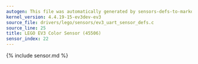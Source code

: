 ```yaml
---
autogen: This file was automatically generated by sensors-defs-to-markdown.py
kernel_version: 4.4.19-15-ev3dev-ev3
source_file: drivers/lego/sensors/ev3_uart_sensor_defs.c
source_line: 25
title: LEGO EV3 Color Sensor (45506)
sensor_index: 22
---
```


{% include sensor.md %}
